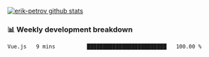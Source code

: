[![erik-petrov github stats](https://github-readme-stats.vercel.app/api?username=erik-petrov&count_private=true)](https://github.com/anuraghazra/github-readme-stats)

### 📊 Weekly development breakdown
<!--START_SECTION:waka-->
```text
Vue.js   9 mins          █████████████████████████   100.00 % 
```
<!--END_SECTION:waka-->

